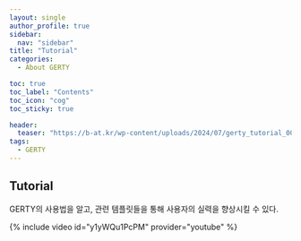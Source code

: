 ```yaml
---
layout: single
author_profile: true
sidebar:
  nav: "sidebar"
title: "Tutorial"
categories:
  - About GERTY

toc: true
toc_label: "Contents"
toc_icon: "cog"
toc_sticky: true

header:
  teaser: "https://b-at.kr/wp-content/uploads/2024/07/gerty_tutorial_00.png"  
tags: 
  - GERTY
---
```


## Tutorial

GERTY의 사용법을 알고, 관련 템플릿들을 통해 사용자의 실력을 향상시킬 수 있다.

{% include video id="y1yWQu1PcPM" provider="youtube" %}